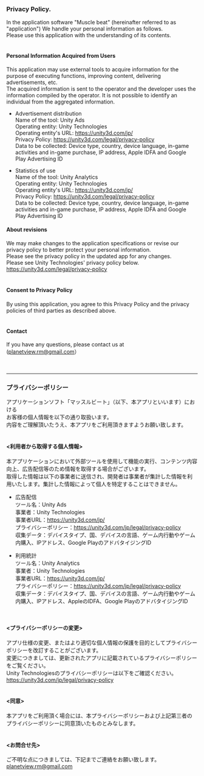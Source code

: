 ﻿
### Privacy Policy.

In the application software "Muscle beat" (hereinafter referred to as "application")
We handle your personal information as follows. <br>
Please use this application with the understanding of its contents. <br><br>


#### Personal Information Acquired from Users <br>
This application may use external tools to acquire information for the purpose of executing functions, improving content, delivering advertisements, etc. <br>
The acquired information is sent to the operator and the developer uses the information compiled by the operator. It is not possible to identify an individual from the aggregated information. <br>

- Advertisement distribution<br>
Name of the tool: Unity Ads<br>
Operating entity: Unity Technologies<br>
Operating entity's URL: https://unity3d.com/jp/<br>
Privacy Policy: https://unity3d.com/legal/privacy-policy<br>
Data to be collected: Device type, country, device language, in-game activities and in-game purchase, IP address, Apple IDFA and Google Play Advertising ID<br>

- Statistics of use<br>
Name of the tool: Unity Analytics<br>
Operating entity: Unity Technologies<br>
Operating entity's URL: https://unity3d.com/jp/<br>
Privacy Policy: https://unity3d.com/legal/privacy-policy<br>
Data to be collected: Device type, country, device language, in-game activities and in-game purchase, IP address, Apple IDFA and Google Play 
Advertising ID<br>


#### About revisions<br>
We may make changes to the application specifications or revise our privacy policy to better protect your personal information. <br>
Please see the privacy policy in the updated app for any changes. <br>
Please see Unity Technologies' privacy policy below. <br>
https://unity3d.com/legal/privacy-policy<br>
<br>

#### Consent to Privacy Policy　<br>
By using this application, you agree to this Privacy Policy and the privacy policies of third parties as described above. <br>
<br>

#### Contact<br>
If you have any questions, please contact us at (planetview.rm@gmail.com） <br>
<br>
<br>



***


### プライバシーポリシー

アプリケーションソフト「マッスルビート」（以下、本アプリといいます）における<br>
お客様の個人情報を以下の通り取扱います。<br>
内容をご理解頂いたうえ、本アプリをご利用頂きますようお願い致します。<br><br>


#### <利用者から取得する個人情報><br>
本アプリケーションにおいて外部ツールを使用して機能の実行、コンテンツ内容向上、広告配信等のため情報を取得する場合がございます。<br>
取得した情報は以下の事業者に送信され、開発者は事業者が集計した情報を利用いたします。集計した情報によって個人を特定することはできません。<br>


- 広告配信<br>
ツール名：Unity Ads<br>
事業者：Unity Technologies<br>
事業者URL：https://unity3d.com/jp/<br>
プライバシーポリシー：https://unity3d.com/jp/legal/privacy-policy<br>
収集データ：デバイスタイプ、国、デバイスの言語、ゲーム内行動やゲーム内購入、IPアドレス、Google PlayのアドバタイジングID<br>

- 利用統計<br>
ツール名：Unity Analytics<br>
事業者：Unity Technologies<br>
事業者URL：https://unity3d.com/jp/<br>
プライバシーポリシー：https://unity3d.com/jp/legal/privacy-policy<br>
収集データ：デバイスタイプ、国、デバイスの言語、ゲーム内行動やゲーム内購入、IPアドレス、AppleのIDFA、Google PlayのアドバタイジングID<br>
<br>


#### <プライバシーポリシーの変更><br>
アプリ仕様の変更、またはより適切な個人情報の保護を目的としてプライバシーポリシーを改訂することがございます。<br>
変更につきましては、更新されたアプリに記載されているプライバシーポリシーをご覧ください。<br>
Unity Technologiesのプライバシーポリシーは以下をご確認ください。<br>
https://unity3d.com/jp/legal/privacy-policy<br>
<br>

#### <同意><br>
本アプリをご利用頂く場合には、本プライバシーポリシーおよび上記第三者の<br>
プライバシーポリシーに同意頂いたものとみなします。<br>
<br>

#### <お問合せ先><br>
ご不明な点につきましては、下記までご連絡をお願い致します。<br>
planetview.rm@gmail.com <br>
<br>
<br>



